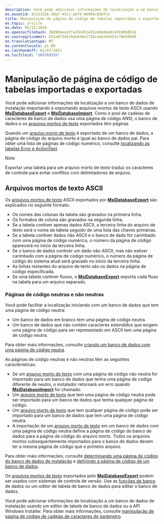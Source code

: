 ```yaml
---
description: Você pode adicionar informações de localização a um banco de dados de instalação importando e exportando arquivos mortos de texto ASCII usando MsiDatabaseExport e MsiDatabaseImport.
ms.assetid: dc52313b-38e7-43cc-abfd-86966c836fce
title: Manipulação de página de código de tabelas importadas e exportadas
ms.topic: article
ms.date: 05/31/2018
ms.openlocfilehash: 3b090bead1fa35b451ed12e0e0da0143b98b8918
ms.sourcegitcommit: 831e8f3db78ab820e1710cede244553c70e50500
ms.translationtype: MT
ms.contentlocale: pt-BR
ms.lasthandoff: 01/07/2021
ms.locfileid: "105769326"
---
```

# <a name="code-page-handling-of-imported-and-exported-tables"></a>Manipulação de página de código de tabelas importadas e exportadas

Você pode adicionar informações de localização a um banco de dados de instalação importando e exportando arquivos mortos de texto ASCII usando [**MsiDatabaseExport**](/windows/desktop/api/Msiquery/nf-msiquery-msidatabaseexporta) e [**MsiDatabaseImport**](/windows/desktop/api/Msiquery/nf-msiquery-msidatabaseimporta). Como o pool de cadeias de caracteres de banco de dados usa uma página de código ANSI, o banco de dados e os [arquivos mortos de texto](text-archive-files.md) exportados têm páginas

Quando um [arquivo morto de texto](text-archive-files.md) é exportado de um banco de dados, a página de código do arquivo morto é igual ao banco de dados pai. Para obter uma lista de páginas de código numérico, consulte [localizando as tabelas Error e ActionText](localizing-the-error-and-actiontext-tables.md).

> [!Note]  
> Exportar uma tabela para um arquivo morto de texto traduz os caracteres de controle para evitar conflitos com delimitadores de arquivo.

 

## <a name="ascii-text-archive-files"></a>Arquivos mortos de texto ASCII

Os [arquivos mortos de texto](text-archive-files.md) ASCII exportados por [**MsiDatabaseExport**](/windows/desktop/api/Msiquery/nf-msiquery-msidatabaseexporta) são explicados no seguinte formato:

-   Os nomes das colunas da tabela são gravados na primeira linha.
-   Os formatos de coluna são gravados na segunda linha.
-   Se a tabela contiver apenas dados ASCII, a terceira linha do arquivo de texto será o nome da tabela seguido de uma lista das chaves primárias.
-   Se a tabela contiver dados não ASCII e o banco de dado for carimbado com uma página de código numérica, o número da página de código aparecerá no início da terceira linha.
-   Se o banco de dados contiver um dado não-ASCII, mas não estiver carimbado com a página de código numérico, o número da página de código do sistema atual será gravado no início da terceira linha.
-   As linhas restantes do arquivo de texto são os dados na página de código especificada.
-   Se uma tabela contiver fluxos, o [**MsiDatabaseExport**](/windows/desktop/api/Msiquery/nf-msiquery-msidatabaseexporta) exporta cada fluxo na tabela para um arquivo separado.

### <a name="neutral-and-non-neutral-code-pages"></a>Páginas de código neutras e não neutras

Você pode facilitar a localização iniciando com um banco de dados que tem uma página de código neutra:

-   Um banco de dados em branco tem uma página de código neutra.
-   Um banco de dados que não contém caracteres estendidos que exigem uma página de código para ser representado em ASCII tem uma página de código neutra.

Para obter mais informações, consulte [criando um banco de dados com uma página de código neutra](creating-a-database-with-a-neutral-code-page.md).

As páginas de código neutras e não neutras têm as seguintes características:

-   Se um [arquivo morto de texto](text-archive-files.md) com uma página de código não neutra for importado para um banco de dados que tenha uma página de código diferente de neutro, o instalador retornará um erro quando [**MsiDatabaseImport**](/windows/desktop/api/Msiquery/nf-msiquery-msidatabaseimporta) for chamado.
-   Um [arquivo morto de texto](text-archive-files.md) que tem uma página de código neutra pode ser importado para um banco de dados que tenha qualquer página de código.
-   Um [arquivo morto de texto](text-archive-files.md) que tem qualquer página de código pode ser importado para um banco de dados que tem uma página de código neutra.
-   A importação de um [arquivo morto de texto](text-archive-files.md) em um banco de dados com uma página de código neutra define a página de código do banco de dados para a página de código do arquivo morto. Todos os arquivos mortos subsequentemente importados para o banco de dados devem ter a mesma página de código que o primeiro arquivo.

Para obter mais informações, consulte [determinando uma página de código do banco de dados de instalação](determining-an-installation-database-s-code-page.md) e [definindo a página de código de um banco de dados](setting-the-code-page-of-a-database.md).

Os [arquivos mortos de texto](text-archive-files.md) exportados pelo [**MsiDatabaseExport**](/windows/desktop/api/Msiquery/nf-msiquery-msidatabaseexporta) podem ser usados com sistemas de controle de versão. Use as [funções de banco](database-functions.md) de dados ou um editor de tabela de banco de dados para editar o banco de dados.

Você pode adicionar informações de localização a um banco de dados de instalação usando um editor de tabela de banco de dados ou a API Windows Installer. Para obter mais informações, consulte [manipulação de página de código de cadeias de caracteres de parâmetro](code-page-handling-of-parameter-strings.md).

 

 



